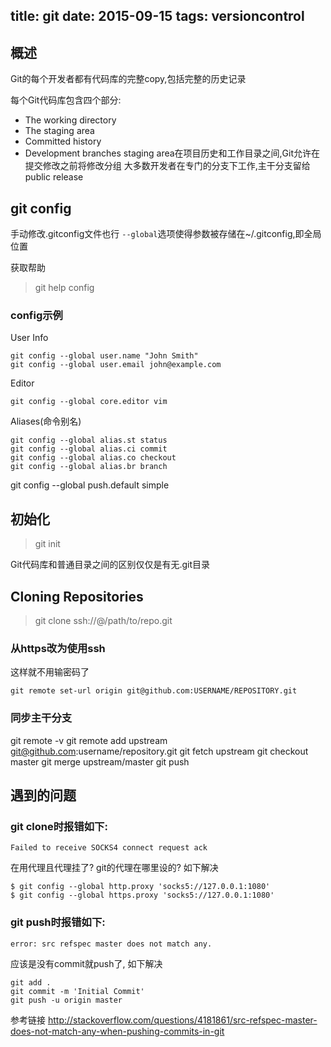 ﻿title: git
date: 2015-09-15
tags: versioncontrol
---
## 概述
Git的每个开发者都有代码库的完整copy,包括完整的历史记录

每个Git代码库包含四个部分:
* The working directory
* The staging area
* Committed history
* Development branches
staging area在项目历史和工作目录之间,Git允许在提交修改之前将修改分组
大多数开发者在专门的分支下工作,主干分支留给public release

## git config
手动修改.gitconfig文件也行
`--global`选项使得参数被存储在~/.gitconfig,即全局位置

获取帮助
> git help config

### config示例
User Info
```
git config --global user.name "John Smith"
git config --global user.email john@example.com
```
Editor
```
git config --global core.editor vim
```
Aliases(命令别名)
```
git config --global alias.st status
git config --global alias.ci commit
git config --global alias.co checkout
git config --global alias.br branch
```

git config --global push.default simple
 
## 初始化
> git init <path>

Git代码库和普通目录之间的区别仅仅是有无.git目录

## Cloning Repositories
> git clone ssh://<user>@<host>/path/to/repo.git

### 从https改为使用ssh
这样就不用输密码了
```
git remote set-url origin git@github.com:USERNAME/REPOSITORY.git
```

### 同步主干分支
git remote -v
git remote add upstream git@github.com:username/repository.git
git fetch upstream
git checkout master
git merge upstream/master
git push

## 遇到的问题

### git clone时报错如下:
```
Failed to receive SOCKS4 connect request ack
```
在用代理且代理挂了? git的代理在哪里设的?
如下解决
```
$ git config --global http.proxy 'socks5://127.0.0.1:1080'
$ git config --global https.proxy 'socks5://127.0.0.1:1080'
```

### git push时报错如下:
```
error: src refspec master does not match any.
```
应该是没有commit就push了, 如下解决 
```
git add .
git commit -m 'Initial Commit'
git push -u origin master
```

参考链接
http://stackoverflow.com/questions/4181861/src-refspec-master-does-not-match-any-when-pushing-commits-in-git

